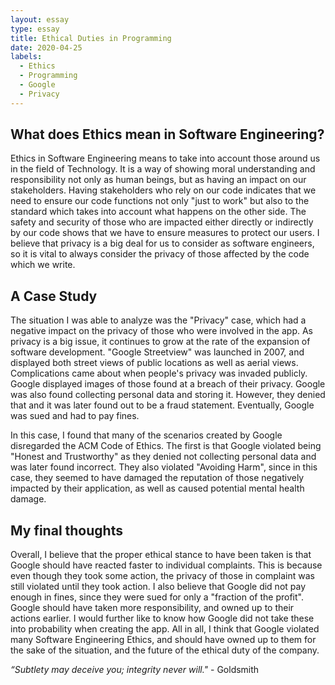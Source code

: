 ```yaml
---
layout: essay
type: essay
title: Ethical Duties in Programming
date: 2020-04-25
labels:
  - Ethics
  - Programming
  - Google
  - Privacy
---
```


<h2>What does Ethics mean in Software Engineering?</h2>

Ethics in Software Engineering means to take into account those around us in the field of Technology. It is a way of showing moral understanding and responsibility not only as human beings, but as having an impact on our stakeholders. Having stakeholders who rely on our code indicates that we need to ensure our code functions not only "just to work" but also to the standard which takes into account what happens on the other side. The safety and security of those who are impacted either directly or indirectly by our code shows that we have to ensure measures to protect our users. I believe that privacy is a big deal for us to consider as software engineers, so it is vital to always consider the privacy of those affected by the code which we write.

<h2>A Case Study</h2>

The situation I was able to analyze was the "Privacy" case, which had a negative impact on the privacy of those who were involved in the app. As privacy is a big issue, it continues to grow at the rate of the expansion of software development. "Google Streetview" was launched in 2007, and displayed both street views of public locations as well as aerial views. Complications came about when people's privacy was invaded publicly. Google displayed images of those found at a breach of their privacy. Google was also found collecting personal data and storing it. However, they denied that and it was later found out to be a fraud statement. Eventually, Google was sued and had to pay fines. 

In this case, I found that many of the scenarios created by Google disregarded the ACM Code of Ethics. The first is that Google violated being "Honest and Trustworthy" as they denied not collecting personal data and was later found incorrect. They also violated "Avoiding Harm", since in this case, they seemed to have damaged the reputation of those negatively impacted by their application, as well as caused potential mental health damage.

<h2>My final thoughts</h2>

Overall, I believe that the proper ethical stance to have been taken is that Google should have reacted faster to individual complaints. This is because even though they took some action, the privacy of those in complaint was still violated until they took action. I also believe that Google did not pay enough in fines, since they were sued for only a "fraction of the profit". Google should have taken more responsibility, and owned up to their actions earlier. I would further like to know how Google did not take these into probability when creating the app. All in all, I think that Google violated many Software Engineering Ethics, and should have owned up to them for the sake of the situation, and the future of the ethical duty of the company. 

*“Subtlety may deceive you; integrity never will."* - Goldsmith
